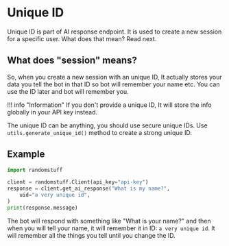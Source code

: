 # Unique ID

Unique ID is part of AI response endpoint. It is used to create a new session for a specific user. What does that mean? Read next.

## What does "session" means?
So, when you create a new session with an unique ID, It actually stores your data you tell the bot in that ID so bot will remember your name etc. You can use the ID later and bot will remember you.

!!! info "Information"
    If you don't provide a unique ID, It will store the info globally in your API key instead.

The unique ID can be anything, you should use secure unique IDs. Use `utils.generate_unique_id()` method to create a strong unique ID.


## Example
```py
import randomstuff

client = randomstuff.Client(api_key="api-key")
response = client.get_ai_response("What is my name?", 
    uid="a very unique id",
)
print(response.message)
```

The bot will respond with something like "What is your name?" and then when you will tell your name, it will remember it in ID: `a very unique id`. It will remember all the things you tell until you change the ID.